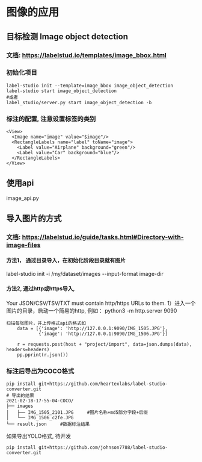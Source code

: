 # 图像的应用
## 目标检测 Image object detection
### 文档: https://labelstud.io/templates/image_bbox.html
### 初始化项目
```buildoutcfg
label-studio init --template=image_bbox image_object_detection
label-studio start image_object_detection
#或者
label_studio/server.py start image_object_detection -b
```
### 标注的配置, 注意设置标签的类别
```buildoutcfg
<View>
  <Image name="image" value="$image"/>
  <RectangleLabels name="label" toName="image">
    <Label value="Airplane" background="green"/>
    <Label value="Car" background="blue"/>
  </RectangleLabels>
</View>
```
## 使用api
image_api.py

## 导入图片的方式
### 文档: https://labelstud.io/guide/tasks.html#Directory-with-image-files
#### 方法1， 通过目录导入，在初始化阶段目录就有图片
label-studio init -i /my/dataset/images --input-format image-dir
#### 方法2, 通过http或https导入,
Your JSON/CSV/TSV/TXT must contain http/https URLs to them.
1）进入一个图片的目录，启动一个简易的http, 例如： python3 -m http.server 9090
```buildoutcfg
扫描每张图片，并上传格式api的格式如
    data = [{'image': 'http://127.0.0.1:9090/IMG_1505.JPG'},
            {'image': 'http://127.0.0.1:9090/IMG_1506.JPG'}]

    r = requests.post(host + "project/import", data=json.dumps(data), headers=headers)
    pp.pprint(r.json())
```

### 标注后导出为COCO格式
```buildoutcfg
pip install git+https://github.com/heartexlabs/label-studio-converter.git
# 导出的结果
2021-02-18-17-55-04-COCO/
├── images
│   ├── IMG_1505_2101.JPG     #图片名称+md5部分字段+后缀
│   └── IMG_1506_c2fe.JPG
└── result.json     #数据标注结果

```
如果导出YOLO格式, 待开发
```buildoutcfg
pip install git+https://github.com/johnson7788/label-studio-converter.git
```
